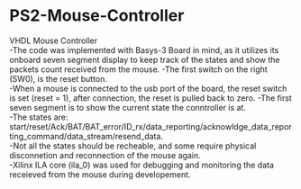 # PS2-Mouse-Controller
VHDL Mouse Controller  
-The code was implemented with Basys-3 Board in mind, as it utilizes its onboard seven segment display to keep track of the states and show the packets count received from the mouse.
-The first switch on the right (SW0), is the reset button.  
-When a mouse is connected to the usb port of the board, the reset switch is set (reset = 1), after connection, the reset is pulled back to zero.
-The first seven segment is to show the current state the conntroller is at.  
-The states are: start/reset/Ack/BAT/BAT_error/ID_rx/data_reporting/acknowldge_data_reporting_command/data_stream/resend_data.  
-Not all the states should be recheable, and some require physical disconnetion and reconnection of the mouse again.  
-Xilinx ILA core (ila_0) was used for debugging and monitoring the data receieved from the mouse during developement.  
